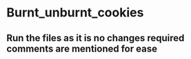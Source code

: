 # Burnt_unburnt_cookies

## Run the files as it is no changes required comments are mentioned for ease
